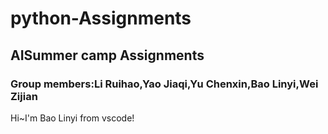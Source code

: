 # python-Assignments
## AISummer camp Assignments
### Group members:Li Ruihao,Yao Jiaqi,Yu Chenxin,Bao Linyi,Wei Zijian
Hi~I'm Bao Linyi from vscode!
